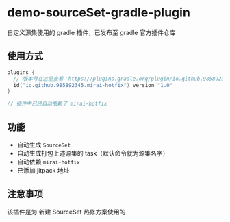 # demo-sourceSet-gradle-plugin
自定义源集使用的 gradle 插件，已发布至 gradle 官方插件仓库

## 使用方式
````kotlin
plugins {
  // 版本号在这里查看：https://plugins.gradle.org/plugin/io.github.985892345.mirai-hotfix
  id("io.github.985892345.mirai-hotfix") version "1.0"
}

// 插件中已经自动依赖了 mirai-hotfix
````

## 功能
- 自动生成 `SourceSet` 
- 自动生成打包上述源集的 task（默认命令就为源集名字）
- 自动依赖 `mirai-hotfix`
- 已添加 jitpack 地址

## 注意事项
该插件是为 新建 SourceSet 热修方案使用的